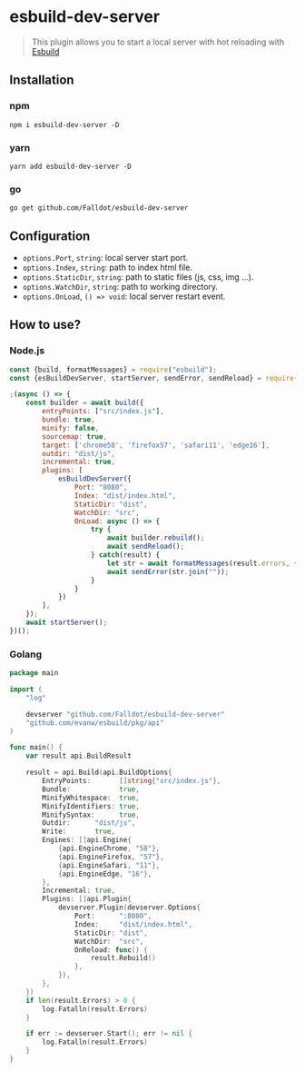 # esbuild-dev-server

> This plugin allows you to start a local server with hot reloading with [Esbuild](https://esbuild.github.io/)

## Installation
### npm
```
npm i esbuild-dev-server -D
```
### yarn
```
yarn add esbuild-dev-server -D
```
### go
```
go get github.com/Falldot/esbuild-dev-server
```
## Configuration

- `options.Port`, `string`: local server start port.
- `options.Index`, `string`: path to index html file.
- `options.StaticDir`, `string`: path to static files (js, css, img ...).
- `options.WatchDir`, `string`: path to working directory.
- `options.OnLoad`, `() => void`: local server restart event.

## How to use?
### Node.js
```js
const {build, formatMessages} = require("esbuild");
const {esBuildDevServer, startServer, sendError, sendReload} = require("esbuild-dev-server");

;(async () => {
	const builder = await build({
		entryPoints: ["src/index.js"],
		bundle: true,
		minify: false,
		sourcemap: true,
		target: ['chrome58', 'firefox57', 'safari11', 'edge16'],
		outdir: "dist/js",
		incremental: true,
		plugins: [
			esBuildDevServer({
				Port: "8080",
				Index: "dist/index.html",
				StaticDir: "dist",
				WatchDir: "src",
				OnLoad: async () => {
					try {
						await builder.rebuild();
						await sendReload();
					} catch(result) {
						let str = await formatMessages(result.errors, {kind: 'error', color: true});
						await sendError(str.join(""));
					}
				}
			})
		],
	});
	await startServer();
})();
```
### Golang
```go
package main

import (
	"log"

	devserver "github.com/Falldot/esbuild-dev-server"
	"github.com/evanw/esbuild/pkg/api"
)

func main() {
	var result api.BuildResult

	result = api.Build(api.BuildOptions{
		EntryPoints:       []string{"src/index.js"},
		Bundle:            true,
		MinifyWhitespace:  true,
		MinifyIdentifiers: true,
		MinifySyntax:      true,
		Outdir:      "dist/js",
		Write:       true,
		Engines: []api.Engine{
			{api.EngineChrome, "58"},
			{api.EngineFirefox, "57"},
			{api.EngineSafari, "11"},
			{api.EngineEdge, "16"},
		},
		Incremental: true,
		Plugins: []api.Plugin{
			devserver.Plugin(devserver.Options{
				Port:      ":8080",
				Index:     "dist/index.html",
				StaticDir: "dist",
				WatchDir:  "src",
				OnReload: func() {
					result.Rebuild()
				},
			}),
		},
	})
	if len(result.Errors) > 0 {
		log.Fatalln(result.Errors)
	}

	if err := devserver.Start(); err != nil {
        log.Fatalln(result.Errors)
    }
}
```